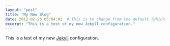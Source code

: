 ```yaml
---
layout: "post"
title: "My New Blog"
date: 2012-02-26 05:04:02  # This is to change from the default (which is derived from the file name) - mostly used to add a time to the post
excerpt: "This is a test of my new Jekyll configuration."
---
```

This is a test of my new [Jekyll](https://github.com/mojombo/jekyll) configuration.
